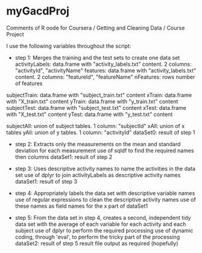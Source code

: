 myGacdProj
==========

Comments of R oode for Coursera / Getting and Cleaning Data / Course Project

I use the following variables throughout the script:
* step 1: Merges the training and the test sets to create one data set
activityLabels: data.frame with "activity_labels.txt" content. 2 columns: "activityId", "activityName"
features: data.frame with "activity_labels.txt" content. 2 columns: "featureId", "featureName"
nFeatures: rows number of features

subjectTrain: data.frame with "subject_train.txt" content
xTrain: data.frame with "X_train.txt" content
yTrain: data.frame with "y_train.txt" content
subjectTest: data.frame with "subject_test.txt" content
xTest: data.frame with "X_test.txt" content
yTest: data.frame with "y_test.txt" content

subjectAll: union of subject tables. 1 column: "subjectId"
xAll: union of x tables
yAll: union of y tables. 1 column: "activityId"
dataSet0: result of step 1

* step 2: Extracts only the measurements on the mean and standard deviation for each measurement
use of sqldf to find the required names then columns
dataSet1: result of step 2

* step 3: Uses descriptive activity names to name the activities in the data set
use of dplyr to join activityLabels as descriptive activity names
dataSet1: result of step 3

* step 4: Appropriately labels the data set with descriptive variable names
use of regular expressions to clean the descriptive activity names
use of these names as field names for the x part of dataSet1

* step 5: From the data set in step 4, creates a second, independent tidy data set with the average of each variable for each activity and each subject
use of dplyr to perform the required processing
use of dynamic coding, through 'eval', to perform the tricky part of the processing
dataSet2: result of step 5
result file output as required (hopefully)
